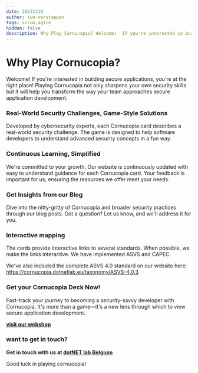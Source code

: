 ```yaml
---
date: 20231210
author: ive-verstappen
tags: scrum,agile
hidden: false
description: Why Play Cornucopia? Welcome!  If you're interested in building secure applications, you're at the right place!  Playing Cornucopia not only sharpens your own security skills but it will help you ransform the way your team approaches secure application development.
---
```


# Why Play Cornucopia?
Welcome!  If you're interested in building secure applications, you're at the right place!  Playing Cornucopia not only sharpens your own security skills but it will help you transform the way your team approaches secure application development.

### Real-World Security Challenges, Game-Style Solutions
Developed by cybersecurity experts, each Cornucopia card describes a real-world security challenge. The game is designed to help software developers to understand advanced security concepts in a fun way. 

### Continuous Learning, Simplified
We're committed to your growth. Our website is continuously updated with easy to understand guidance for each Cornucopia card. Your feedback is important for us, ensuring the resources we offer meet your needs.

### Get Insights from our Blog
Dive into the nitty-gritty of Cornucopia and broader security practices through our blog posts. Got a question? Let us know, and we'll address it for you.

### Interactive mapping
The cards provide interactive links to several standards.  When possible, we make the links interactive.  We have implemented ASVS and CAPEC.  

We've also included the complete ASVS 4.0 standard on our website here: https://cornucopia.dotnetlab.eu/taxonomy/ASVS-4.0.3

### Get your Cornucopia Deck Now!
Fast-track your journey to becoming a security-savvy developer with Cornucopia. It's more than a game—it's a new lens through which to view secure application development.

**[visit our webshop](https://webshop.dotnetlab.eu/product/cornucopia-card-deck/)** 

### want to get in touch?

**Get in touch with us at [dotNET lab Belgium](https://www.dotnetlab.eu/en/contact-en/)** 

Good luck in playing cornucopia!
